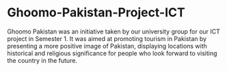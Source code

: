 # Ghoomo-Pakistan-Project-ICT
Ghoomo Pakistan was an initiative taken by our university group for our ICT project in Semester 1. It was aimed at promoting tourism in Pakistan by presenting a more positive image of Pakistan, displaying locations with historical and religious significance for people who look forward to visiting the country in the future.
